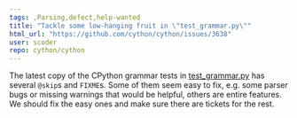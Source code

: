 ```yaml
---
tags: ,Parsing,defect,help-wanted
title: "Tackle some low-hanging fruit in \"test_grammar.py\""
html_url: "https://github.com/cython/cython/issues/3638"
user: scoder
repo: cython/cython
---
```


The latest copy of the CPython grammar tests in [test_grammar.py](https://github.com/cython/cython/blob/master/tests/run/test_grammar.py) has several `@skip`s and `FIXME`s. Some of them seem easy to fix, e.g. some parser bugs or missing warnings that would be helpful, others are entire features. We should fix the easy ones and make sure there are tickets for the rest.